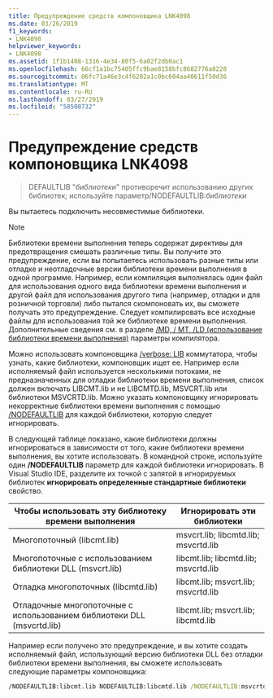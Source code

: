 ```yaml
---
title: Предупреждение средств компоновщика LNK4098
ms.date: 03/26/2019
f1_keywords:
- LNK4098
helpviewer_keywords:
- LNK4098
ms.assetid: 1f1b1408-1316-4e34-80f5-6a02f2db0ac1
ms.openlocfilehash: 66cf1a1bc75405ffc9bae8158bfc8682776a8228
ms.sourcegitcommit: 06fc71a46e3c4f6202a1c0bc604aa40611f50d36
ms.translationtype: MT
ms.contentlocale: ru-RU
ms.lasthandoff: 03/27/2019
ms.locfileid: "58508732"
---
```

# <a name="linker-tools-warning-lnk4098"></a>Предупреждение средств компоновщика LNK4098

> DEFAULTLIB "*библиотеки*" противоречит использованию других библиотек; используйте параметр/NODEFAULTLIB:*библиотеки*

Вы пытаетесь подключить несовместимые библиотеки.

> [!NOTE]
> Библиотеки времени выполнения теперь содержат директивы для предотвращения смешать различные типы. Вы получите это предупреждение, если вы попытаетесь использовать разные типы или отладке и неотладочные версии библиотеки времени выполнения в одной программе. Например, если компиляция выполнялась один файл для использования одного вида библиотеки времени выполнения и другой файл для использования другого типа (например, отладки и для розничной торговли) либо пытался скомпоновать их, вы сможете получать это предупреждение. Следует компилировать все исходные файлы для использования той же библиотеке времени выполнения. Дополнительные сведения см. в разделе [/MD, / MT, /LD (использование библиотеки времени выполнения)](../../build/reference/md-mt-ld-use-run-time-library.md) параметры компилятора.

Можно использовать компоновщика [/verbose: LIB](../../build/reference/verbose-print-progress-messages.md) коммутатора, чтобы узнать, какие библиотеки, компоновщик ищет ее. Например если исполняемый файл используется несколькими потоками, не предназначенных для отладки библиотеки времени выполнения, список должен включать LIBCMT.lib и не LIBCMTD.lib, MSVCRT.lib или библиотеки MSVCRTD.lib. Можно указать компоновщику игнорировать некорректные библиотеки времени выполнения с помощью [/NODEFAULTLIB](../../build/reference/nodefaultlib-ignore-libraries.md) для каждой библиотеки, которую следует игнорировать.

В следующей таблице показано, какие библиотеки должны игнорироваться в зависимости от того, какие библиотеки времени выполнения, вы хотите использовать. В командной строке, используйте один **/NODEFAULTLIB** параметр для каждой библиотеки игнорировать. В Visual Studio IDE, разделите их точкой с запятой в игнорируемых библиотек **игнорировать определенные стандартные библиотеки** свойство.

| Чтобы использовать эту библиотеку времени выполнения | Игнорировать эти библиотеки |
|-----------------------------------|----------------------------|
| Многопоточный (libcmt.lib) | msvcrt.lib; libcmtd.lib; msvcrtd.lib |
| Многопоточные с использованием библиотеки DLL (msvcrt.lib) | libcmt.lib; libcmtd.lib; msvcrtd.lib |
| Отладка многопоточных (libcmtd.lib) | libcmt.lib; msvcrt.lib; msvcrtd.lib |
| Отладочные многопоточные с использованием библиотеки DLL (msvcrtd.lib) | libcmt.lib; msvcrt.lib; libcmtd.lib |

Например если получено это предупреждение, и вы хотите создать исполняемый файл, использующий версию библиотеки DLL без отладки библиотеки времени выполнения, вы сможете использовать следующие параметры компоновщика:

```cmd
/NODEFAULTLIB:libcmt.lib NODEFAULTLIB:libcmtd.lib /NODEFAULTLIB:msvcrtd.lib
```